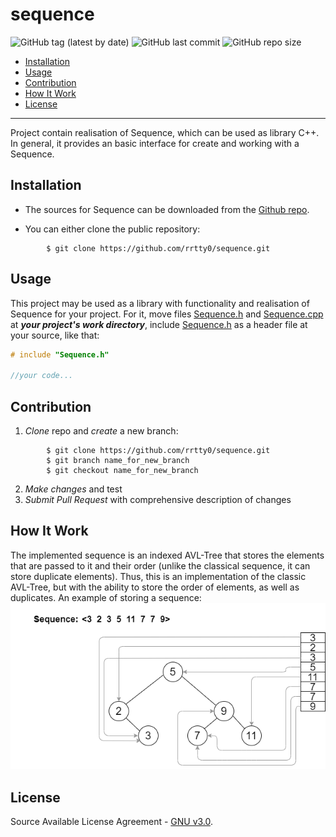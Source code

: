 # sequence

![GitHub tag (latest by date)](https://img.shields.io/github/v/tag/rrtty0/sequence?style=plastic)
![GitHub last commit](https://img.shields.io/github/last-commit/rrtty0/sequence?style=plastic)
![GitHub repo size](https://img.shields.io/github/repo-size/rrtty0/sequence?style=plastic)

- [Installation](#anc1)
- [Usage](#anc2)
- [Contribution](#anc3)
- [How It Work](#anc4)
- [License](#anc5)

---

Project contain realisation of Sequence, which can be used as library C++. In general, it provides an basic interface for create and working with a Sequence.

<a id="anc1"></a>

## Installation
- The sources for Sequence can be downloaded from the [Github repo](https://github.com/rrtty0/sequence.git).

* You can either clone the public repository:
```
        $ git clone https://github.com/rrtty0/sequence.git 
```

<a id="anc2"></a>

## Usage
This project may be used as a library with functionality and realisation of Sequence for your project. For it, move files [Sequence.h](./source/Sequence.h) and [Sequence.cpp](./source/Sequence.cpp) at __*your project's work directory*__, include [Sequence.h](./source/Sequence.h) as a header file at your source, like that:
```C++
# include "Sequence.h"

//your code...
```

<a id="anc3"></a>

## Contribution
1. _Clone_ repo and _create_ a new branch:
```
        $ git clone https://github.com/rrtty0/sequence.git
        $ git branch name_for_new_branch
        $ git checkout name_for_new_branch
```
2. _Make changes_ and test
3. _Submit Pull Request_ with comprehensive description of changes


<a id="anc4"></a>

## How It Work
The implemented sequence is an indexed AVL-Tree that stores the elements that are passed to it and their order (unlike the classical sequence, it can store duplicate elements). Thus, this is an implementation of the classic AVL-Tree, but with the ability to store the order of elements, as well as duplicates.
An example of storing a sequence:
![image](./docs/image_for_readme.png)

<a id="anc5"></a>

## License
Source Available License Agreement - [GNU v3.0](./LICENSE).